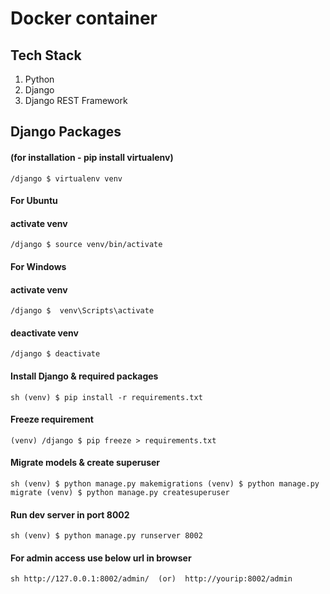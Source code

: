 # Docker container

## Tech Stack
1. Python 
2. Django 
3. Django REST Framework 



## Django Packages

#### (for installation - pip install virtualenv)
`/django $ virtualenv venv`

#### For Ubuntu

#### activate venv
`/django $ source venv/bin/activate`

#### For Windows

#### activate venv
`/django $  venv\Scripts\activate`

#### deactivate venv
`/django $ deactivate`

#### Install Django & required packages
`sh
(venv) $ pip install -r requirements.txt
`


#### Freeze requirement
`(venv) /django $ pip freeze > requirements.txt`


#### Migrate models & create superuser 
`sh
(venv) $ python manage.py makemigrations
(venv) $ python manage.py migrate
(venv) $ python manage.py createsuperuser
`

#### Run dev server in port 8002
`sh
(venv) $ python manage.py runserver 8002
`
#### For admin access use below url in browser
`sh
http://127.0.0.1:8002/admin/  (or)  http://yourip:8002/admin  
`




